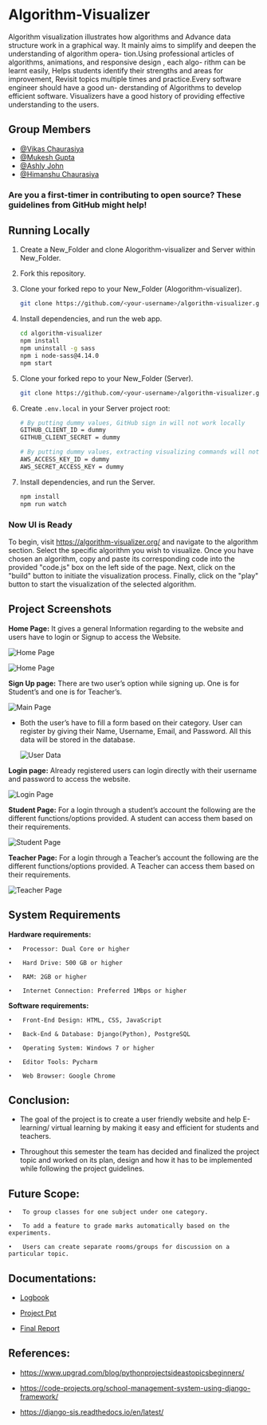# Algorithm-Visualizer
Algorithm visualization illustrates how algorithms and Advance data structure work in a
graphical way. It mainly aims to simplify and deepen the understanding of algorithm opera-
tion.Using professional articles of algorithms, animations, and responsive design , each algo-
rithm can be learnt easily, Helps students identify their strengths and areas for improvement,
Revisit topics multiple times and practice.Every software engineer should have a good un-
derstanding of Algorithms to develop efficient software. Visualizers have a good history of
providing effective understanding to the users.

## Group Members

 - [@Vikas Chaurasiya](https://github.com/vikas-348)
 - [@Mukesh Gupta](https://github.com/mukesh2001)
 - [@Ashly John](https://github.com/ADJ46)
 - [@Himanshu Chaurasiya](https://github.com/Himanshuchaurasiya1234)
### Are you a first-timer in contributing to open source? These guidelines from GitHub might help!

## Running Locally
1. Create a New_Folder and clone Alogorithm-visualizer and Server within New_Folder.
2. Fork this repository.

3. Clone your forked repo to your New_Folder (Alogorithm-visualizer).

    ```bash
    git clone https://github.com/<your-username>/algorithm-visualizer.git    
    ```
 4. Install dependencies, and run the web app.

    ```bash
    cd algorithm-visualizer
    npm install
    npm uninstall -g sass
    npm i node-sass@4.14.0
    npm start
    ```
  5.  Clone your forked repo to your New_Folder (Server).
      ```bash
      git clone https://github.com/<your-username>/algorithm-visualizer.git   
      ```

 
    
  6. Create `.env.local` in your Server project root:
      ```bash
      # By putting dummy values, GitHub sign in will not work locally
      GITHUB_CLIENT_ID = dummy
      GITHUB_CLIENT_SECRET = dummy

      # By putting dummy values, extracting visualizing commands will not work locally (except for JavaScript).
      AWS_ACCESS_KEY_ID = dummy
      AWS_SECRET_ACCESS_KEY = dummy
       ```
  7. Install dependencies, and run the Server.
     ```bash
     npm install
     npm run watch
     ```
### Now UI is Ready
To begin, visit https://algorithm-visualizer.org/ and navigate to the algorithm section. Select the specific algorithm you wish to visualize. Once you have       chosen an algorithm, copy and paste its corresponding code into the provided "code.js" box on the left side of the page. Next, click on the "build" button to     initiate the visualization process. Finally, click on the "play" button to start the visualization of the selected algorithm.   
## Project Screenshots
**Home Page:**
It gives a general Information regarding to the website and users have to login or Signup to access the Website.

![Home Page](https://github.com/parthd06/Python-Classroom_Management_System/blob/main/Extras/Screenshot/ss1.png)

![Home Page](https://github.com/parthd06/Python-Classroom_Management_System/blob/main/Extras/Screenshot/ss2.png)

**Sign Up page:** 
There are two user’s option while signing up. One is for Student’s and one is for Teacher’s. 

![Main Page](https://github.com/parthd06/Python-Classroom_Management_System/blob/main/Extras/Screenshot/ss3.png)

- Both the user’s have to fill a form based on their category. User can register by giving their Name, Username, Email, and Password. All this data will be stored in the database.

  ![User Data](https://github.com/parthd06/Python-Classroom_Management_System/blob/main/Extras/Screenshot/ss4.png)

**Login page:**
Already registered users can login directly with their username and password to access the website. 

![Login Page](https://github.com/parthd06/Python-Classroom_Management_System/blob/main/Extras/Screenshot/ss5.png)

**Student Page:**
For a login through a student’s account the following are the different functions/options provided. A student can access them based on their requirements.

![Student Page](https://github.com/parthd06/Python-Classroom_Management_System/blob/main/Extras/Screenshot/ss6.png)

**Teacher Page:** 
For a login through a Teacher’s account the following are the different functions/options provided. A Teacher can access them based on their requirements.

![Teacher Page](https://github.com/parthd06/Python-Classroom_Management_System/blob/main/Extras/Screenshot/ss7.png)

## System Requirements

**Hardware requirements:**

    •	Processor: Dual Core or higher

    •	Hard Drive: 500 GB or higher

    •	RAM: 2GB or higher

    •	Internet Connection: Preferred 1Mbps or higher

**Software requirements:**

    •	Front-End Design: HTML, CSS, JavaScript

    •	Back-End & Database: Django(Python), PostgreSQL

    •	Operating System: Windows 7 or higher

    •	Editor Tools: Pycharm 

    •	Web Browser: Google Chrome 

## Conclusion:

- The goal of the project is to create a user friendly website and help E-learning/ virtual learning by making it easy and efficient for students and teachers. 

- Throughout this semester the team has decided and finalized the project topic and worked on its plan, design and how it has to be implemented while following the project guidelines.

## Future Scope:

    •	To group classes for one subject under one category.

    •	To add a feature to grade marks automatically based on the experiments.

    •	Users can create separate rooms/groups for discussion on a particular topic.

## Documentations:

- [Logbook](https://github.com/parthd06/Python-Classroom_Management_System/blob/main/Extras/reports/Python_Mini_Project_Logbook_Group5.docx)

- [Project Ppt](https://github.com/parthd06/Python-Classroom_Management_System/blob/main/Extras/reports/Python_Mini_Project_Presentation_Group5.pptx)

- [Final Report](https://github.com/parthd06/Python-Classroom_Management_System/blob/main/Extras/reports/Python_Mini_Project_Report_Group5.docx)

## References:

- https://www.upgrad.com/blog/python­projects­ideas­topics­beginners/ 

- https://code-projects.org/school-management-system-using-django-framework/

- https://django-sis.readthedocs.io/en/latest/
